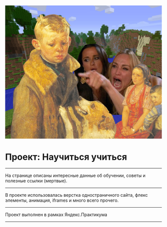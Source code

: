 ![logo](./images/readme%20header.png)
# Проект: Научиться учиться

___________________________
На странице описаны интересные данные об обучении, советы и полезные ссылки (мертвые).

___________________________
В проекте использовалась верстка одностраничного сайта, флекс элементы, анимация, iframes и много всего прочего.

___________________________
Проект выполнен в рамках Яндекс.Практикума

___________________________